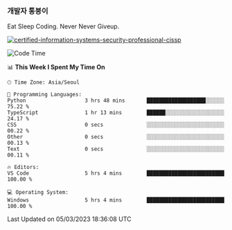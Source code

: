 ### 개발자 통붕이
Eat Sleep Coding.
Never Never Giveup.

[![certified-information-systems-security-professional-cissp](https://user-images.githubusercontent.com/44606727/157613689-acd84ec6-5f8f-4e79-89d9-a8d51f033634.png)](https://www.credly.com/badges/f394a010-85a0-450b-9136-8043af01d71c/public_url)

<!--START_SECTION:waka-->
![Code Time](http://img.shields.io/badge/Code%20Time-1%2C464%20hrs%2040%20mins-blue)

📊 **This Week I Spent My Time On** 

```text
🕑︎ Time Zone: Asia/Seoul

💬 Programming Languages: 
Python                   3 hrs 48 mins       ███████████████████░░░░░░   75.22 % 
TypeScript               1 hr 13 mins        ██████░░░░░░░░░░░░░░░░░░░   24.17 % 
CSS                      0 secs              ░░░░░░░░░░░░░░░░░░░░░░░░░   00.22 % 
Other                    0 secs              ░░░░░░░░░░░░░░░░░░░░░░░░░   00.13 % 
Text                     0 secs              ░░░░░░░░░░░░░░░░░░░░░░░░░   00.11 % 

🔥 Editors: 
VS Code                  5 hrs 4 mins        █████████████████████████   100.00 % 

💻 Operating System: 
Windows                  5 hrs 4 mins        █████████████████████████   100.00 % 
```


 Last Updated on 05/03/2023 18:36:08 UTC
<!--END_SECTION:waka-->
